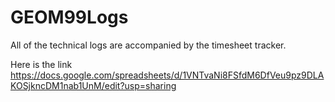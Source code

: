 # GEOM99Logs

All of the technical logs are accompanied by the timesheet tracker. 

Here is the link https://docs.google.com/spreadsheets/d/1VNTvaNi8FSfdM6DfVeu9pz9DLAKOSjkncDM1nab1UnM/edit?usp=sharing
